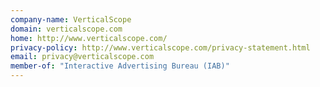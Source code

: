 ```yaml
---
company-name: VerticalScope
domain: verticalscope.com
home: http://www.verticalscope.com/
privacy-policy: http://www.verticalscope.com/privacy-statement.html
email: privacy@verticalscope.com
member-of: "Interactive Advertising Bureau (IAB)"
---
```




